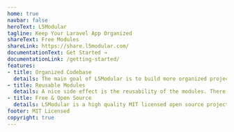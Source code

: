```yaml
---
home: true
navbar: false
heroText: L5Modular
tagline: Keep Your Laravel App Organized
shareText: Free Modules
shareLink: https://share.l5modular.com/
documentationText: Get Started →
documentationLink: /getting-started/
features:
- title: Organized Codebase
  details: The main goal of L5Modular is to build more organized projects by separate the project into a modules. Each module represents a part of the project that works independently from other modules.
- title: Reusable Modules
  details: A nice side effect is the reusability of the modules. There are often enough projects where you don't have to reinvent the wheel. A platform to share and look for modules will be soon published.
- title: Free & Open Source
  details: L5Modular is a high quality MIT licensed open source project. It's <a target="_blank" rel="noopener noreferrer" href="https://travis-ci.com/Artem-Schander/L5Modular">fully tested</a> and has a <a target="_blank" rel="noopener noreferrer" href="https://codeclimate.com/github/Artem-Schander/L5Modular">high ranked code quality</a>.
footer: MIT Licensed
copyright: true
---
```

